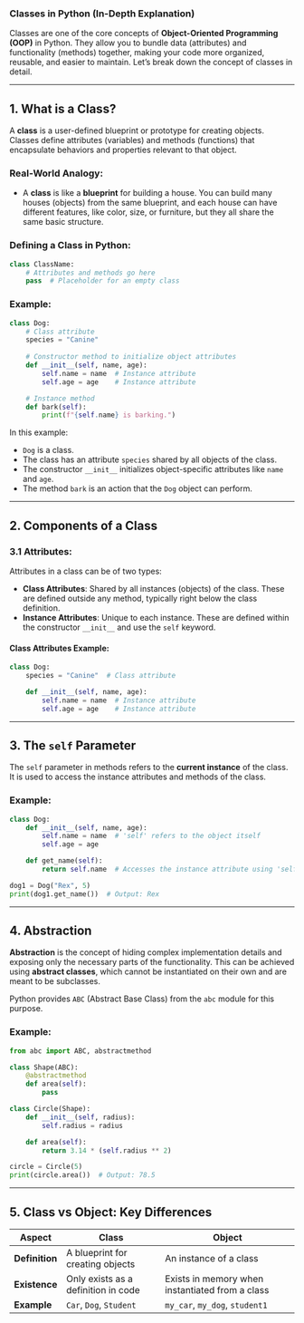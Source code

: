 ### Classes in Python (In-Depth Explanation)

Classes are one of the core concepts of **Object-Oriented Programming (OOP)** in Python. They allow you to bundle data (attributes) and functionality (methods) together, making your code more organized, reusable, and easier to maintain. Let’s break down the concept of classes in detail.

---

## **1. What is a Class?**

A **class** is a user-defined blueprint or prototype for creating objects. Classes define attributes (variables) and methods (functions) that encapsulate behaviors and properties relevant to that object.

### Real-World Analogy:
- A **class** is like a **blueprint** for building a house. You can build many houses (objects) from the same blueprint, and each house can have different features, like color, size, or furniture, but they all share the same basic structure.

### Defining a Class in Python:

```python
class ClassName:
    # Attributes and methods go here
    pass  # Placeholder for an empty class
```

### Example:

```python
class Dog:
    # Class attribute
    species = "Canine"
    
    # Constructor method to initialize object attributes
    def __init__(self, name, age):
        self.name = name  # Instance attribute
        self.age = age    # Instance attribute

    # Instance method
    def bark(self):
        print(f"{self.name} is barking.")
```

In this example:
- `Dog` is a class.
- The class has an attribute `species` shared by all objects of the class.
- The constructor `__init__` initializes object-specific attributes like `name` and `age`.
- The method `bark` is an action that the `Dog` object can perform.

---

## **2. Components of a Class**

### 3.1 Attributes:
Attributes in a class can be of two types:
- **Class Attributes**: Shared by all instances (objects) of the class. These are defined outside any method, typically right below the class definition.
- **Instance Attributes**: Unique to each instance. These are defined within the constructor `__init__` and use the `self` keyword.

#### Class Attributes Example:
```python
class Dog:
    species = "Canine"  # Class attribute

    def __init__(self, name, age):
        self.name = name  # Instance attribute
        self.age = age    # Instance attribute
```

---

## **3. The `self` Parameter**

The `self` parameter in methods refers to the **current instance** of the class. It is used to access the instance attributes and methods of the class.

### Example:

```python
class Dog:
    def __init__(self, name, age):
        self.name = name  # 'self' refers to the object itself
        self.age = age

    def get_name(self):
        return self.name  # Accesses the instance attribute using 'self'

dog1 = Dog("Rex", 5)
print(dog1.get_name())  # Output: Rex
```

---

## **4. Abstraction**

**Abstraction** is the concept of hiding complex implementation details and exposing only the necessary parts of the functionality. This can be achieved using **abstract classes**, which cannot be instantiated on their own and are meant to be subclasses.

Python provides `ABC` (Abstract Base Class) from the `abc` module for this purpose.

### Example:

```python
from abc import ABC, abstractmethod

class Shape(ABC):
    @abstractmethod
    def area(self):
        pass

class Circle(Shape):
    def __init__(self, radius):
        self.radius = radius

    def area(self):
        return 3.14 * (self.radius ** 2)

circle = Circle(5)
print(circle.area())  # Output: 78.5
```

---

## **5. Class vs Object: Key Differences**

| **Aspect**            | **Class**                                          | **Object**                                    |
|-----------------------|----------------------------------------------------|-----------------------------------------------|
| **Definition**         | A blueprint for creating objects                   | An instance of a class                        |
| **Existence**          | Only exists as a definition in code                | Exists in memory when instantiated from a class |
| **Example**            | `Car`, `Dog`, `Student`                            | `my_car`, `my_dog`, `student1`                |